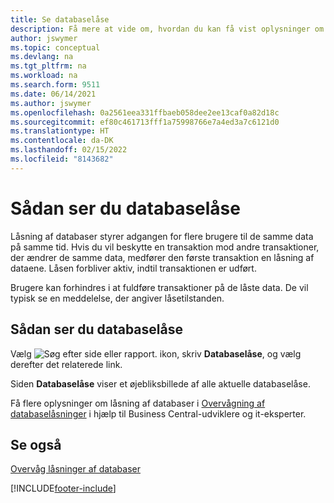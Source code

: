 ```yaml
---
title: Se databaselåse
description: Få mere at vide om, hvordan du kan få vist oplysninger om kundedatabaselåse direkte fra klientgrænsefladen i Business Central.
author: jswymer
ms.topic: conceptual
ms.devlang: na
ms.tgt_pltfrm: na
ms.workload: na
ms.search.form: 9511
ms.date: 06/14/2021
ms.author: jswymer
ms.openlocfilehash: 0a2561eea331ffbaeb058dee2ee13caf0a82d18c
ms.sourcegitcommit: ef80c461713fff1a75998766e7a4ed3a7c6121d0
ms.translationtype: HT
ms.contentlocale: da-DK
ms.lasthandoff: 02/15/2022
ms.locfileid: "8143682"
---
```

# <a name="viewing-database-locks"></a>Sådan ser du databaselåse

Låsning af databaser styrer adgangen for flere brugere til de samme data på samme tid. Hvis du vil beskytte en transaktion mod andre transaktioner, der ændrer de samme data, medfører den første transaktion en låsning af dataene. Låsen forbliver aktiv, indtil transaktionen er udført.

Brugere kan forhindres i at fuldføre transaktioner på de låste data. De vil typisk se en meddelelse, der angiver låsetilstanden.

## <a name="to-view-database-locks"></a>Sådan ser du databaselåse

Vælg ![Søg efter side eller rapport.](media/ui-search/search_small.png "Ikonet Søg efter side eller rapport") ikon, skriv **Databaselåse**, og vælg derefter det relaterede link.

Siden **Databaselåse** viser et øjebliksbillede af alle aktuelle databaselåse.

Få flere oplysninger om låsning af databaser i [Overvågning af databaselåsninger](/dynamics365/business-central/dev-itpro/administration/monitor-database-locks) i hjælp til Business Central-udviklere og it-eksperter.

## <a name="see-also"></a>Se også

[Overvåg låsninger af databaser](/dynamics365/business-central/dev-itpro/administration/monitor-database-locks) 


[!INCLUDE[footer-include](includes/footer-banner.md)]